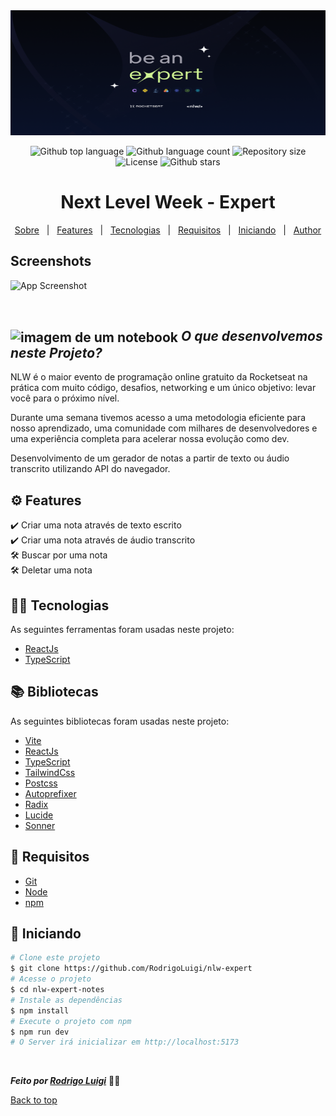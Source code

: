 <img id="top" src="./nlw-expert-notes/public/nlw-expert-wallpaper.png" alt="nlw-expert" height="200px" width='100%' />

<p align="center">
  <img alt="Github top language" src="https://img.shields.io/github/languages/top/RodrigoLuigi/nlw-expert?color=56BEB8">
  <img alt="Github language count" src="https://img.shields.io/github/languages/count/RodrigoLuigi/nlw-expert?color=56BEB8">
  <img alt="Repository size" src="https://img.shields.io/github/repo-size/RodrigoLuigi/nlw-expert?color=56BEB8">
  <img alt="License" src="https://img.shields.io/github/license/RodrigoLuigi/nlw-expert?color=56BEB8">
  <img alt="Github stars" src="https://img.shields.io/github/stars/RodrigoLuigi/nlw-expert?color=56BEB8" />
</p>

 <h1 id="top" align="center">Next Level Week - Expert </h1>

<p align="center">
  <a href="#sobre">Sobre</a> &#xa0; | &#xa0; 
  <a href="#-features">Features</a> &#xa0; | &#xa0;
  <a href="#-tecnologias">Tecnologias</a> &#xa0; | &#xa0;
  <a href="#-requisitos">Requisitos</a> &#xa0; | &#xa0;
  <a href="#checkered_flag-iniciando">Iniciando</a> &#xa0; | &#xa0;
  <a href="https://github.com/RodrigoLuigi" target="_blank">Author</a>
</p>

## Screenshots
![App Screenshot]()

<br>

## <img id="sobre" src="https://imgur.com/VhTBbHg.png" alt="imagem de um notebook" align="center" width="30px"> _**O que desenvolvemos neste Projeto?**_

NLW é o maior evento de programação online gratuito da Rocketseat na prática com muito código, desafios, networking e um único objetivo: levar você para o próximo nível.

Durante uma semana tivemos acesso a uma metodologia eficiente para nosso aprendizado, uma comunidade com milhares de desenvolvedores e uma experiência completa para acelerar nossa evolução como dev.

Desenvolvimento de um gerador de notas a partir de texto ou áudio transcrito utilizando API do navegador.


## ⚙️ Features ##

:heavy_check_mark: Criar uma nota através de texto escrito\
:heavy_check_mark: Criar uma nota através de áudio transcrito\
:hammer_and_wrench: Buscar por uma nota\
:hammer_and_wrench: Deletar uma nota

## 👨‍💻 Tecnologias ##

As seguintes ferramentas foram usadas neste projeto:

- [ReactJs](https://react.dev/)
- [TypeScript](https://www.typescriptlang.org/)

## 📚️ Bibliotecas ##

As seguintes bibliotecas foram usadas neste projeto:

- [Vite]()
- [ReactJs]()
- [TypeScript]()
- [TailwindCss]()
- [Postcss]()
- [Autoprefixer]()
- [Radix]()
- [Lucide]()
- [Sonner]()

## 📝 Requisitos ##

- [Git](https://git-scm.com) 
- [Node](https://nodejs.org/en/)
- [npm](https://www.npmjs.com/)

## :checkered_flag: Iniciando ##

```bash
# Clone este projeto
$ git clone https://github.com/RodrigoLuigi/nlw-expert
# Acesse o projeto
$ cd nlw-expert-notes
# Instale as dependências
$ npm install
# Execute o projeto com npm
$ npm run dev
# O Server irá inicializar em http://localhost:5173
```


&#xa0;

_**Feito por <a href="https://github.com/RodrigoLuigi" target="_blank">Rodrigo Luigi</a>**_  👨‍🚀

<a href="#top">Back to top</a>